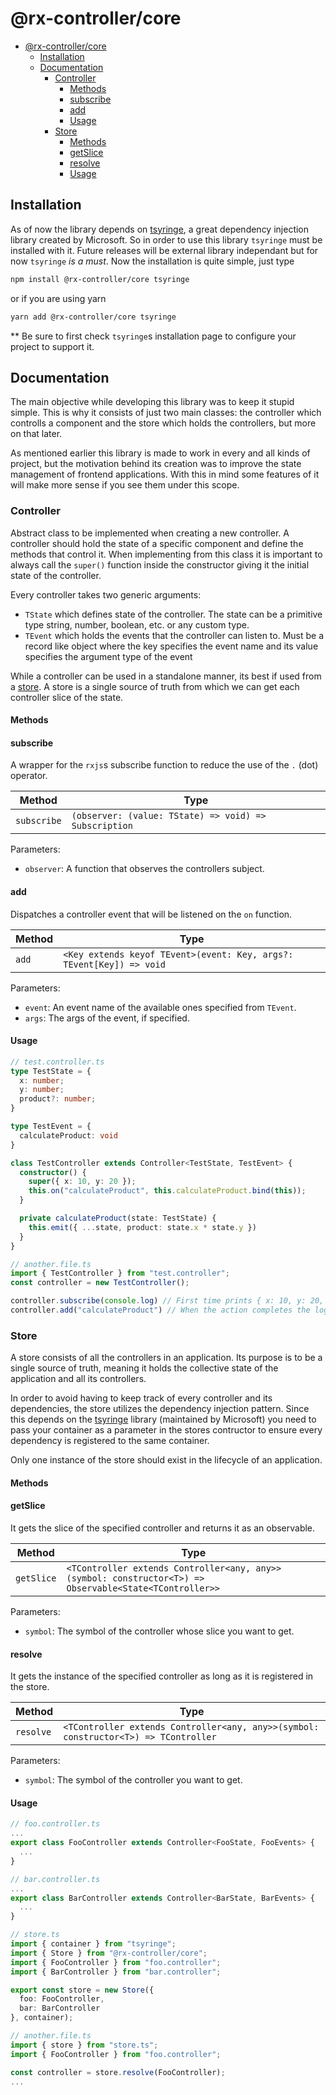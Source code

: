 # @rx-controller/core

- [@rx-controller/core](#rx-controllercore)
  - [Installation](#installation)
  - [Documentation](#documentation)
    - [Controller](#controller)
      - [Methods](#methods)
      - [subscribe](#subscribe)
      - [add](#add)
      - [Usage](#usage)
    - [Store](#store)
      - [Methods](#methods-1)
      - [getSlice](#getslice)
      - [resolve](#resolve)
      - [Usage](#usage-1)

## Installation

As of now the library depends on [tsyringe](https://github.com/microsoft/tsyringe#readme), a great dependency injection library created by Microsoft. So in order to use this library `tsyringe` must be installed with it. Future releases will be external library independant but for now `tsyringe` *is a must*. Now the installation is quite simple, just type
```bash
npm install @rx-controller/core tsyringe
```
or if you are using yarn
```bash
yarn add @rx-controller/core tsyringe
```

** Be sure to first check `tsyringe`s installation page to configure your project to support it.

## Documentation

The main objective while developing this library was to keep it stupid simple. This is why it consists of just two main classes: the controller which controlls a component and the store which holds the controllers, but more on that later.

As mentioned earlier this library is made to work in every and all kinds of project, but the motivation behind its creation was to improve the state management of frontend applications. With this in mind some features of it will make more sense if you see them under this scope.

### Controller

Abstract class to be implemented when creating a new controller. A controller should hold the state of a specific component and define the methods that control it. When implementing from this class it is important to always call the `super()` function inside the constructor giving it the initial state of the controller.

Every controller takes two generic arguments:
- `TState` which defines state of the controller. The state can be a primitive type string, number, boolean, etc. or any custom type.
-  `TEvent` which holds the events that the controller can listen to. Must be a record like object where the key specifies the event name and its value specifies the argument type of the event

While a controller can be used in a standalone manner, its best if used from a [store](#store). A store is a single source of truth from which we can get each controller slice of the state.

#### Methods
#### subscribe
A wrapper for the `rxjs`s subscribe function to reduce the use of the `.` (dot) operator.

| Method | Type |
| ---------- | ---------- |
| `subscribe` | `(observer: (value: TState) => void) => Subscription` |

Parameters:

* `observer`: A function that observes the controllers subject.

#### add
Dispatches a controller event that will be listened on the `on` function.

| Method | Type |
| ---------- | ---------- |
| `add` | `<Key extends keyof TEvent>(event: Key, args?: TEvent[Key]) => void` |

Parameters:

* `event`: An event name of the available ones specified from `TEvent`.
* `args`: The args of the event, if specified.

#### Usage
```typescript
// test.controller.ts
type TestState = {
  x: number;
  y: number;
  product?: number;
}

type TestEvent = {
  calculateProduct: void
}

class TestController extends Controller<TestState, TestEvent> {
  constructor() {
    super({ x: 10, y: 20 });
    this.on("calculateProduct", this.calculateProduct.bind(this));
  }

  private calculateProduct(state: TestState) {
    this.emit({ ...state, product: state.x * state.y })
  }
}

// another.file.ts
import { TestController } from "test.controller";
const controller = new TestController();

controller.subscribe(console.log) // First time prints { x: 10, y: 20, product: undefined }
controller.add("calculateProduct") // When the action completes the log should print { x: 10, y: 20, product: 200 }
```
### Store
A store consists of all the controllers in an application. Its purpose is to be a single source of truth, meaning it holds the collective state of the application and all its controllers.

In order to avoid having to keep track of every controller and its dependencies, the store utilizes the dependency injection pattern. Since this depends on the [tsyringe](https://github.com/microsoft/tsyringe#readme) library (maintained by Microsoft) you need to pass your container as a parameter in the stores contructor to ensure every dependency is registered to the same container.

Only one instance of the store should exist in the lifecycle of an application.

#### Methods

#### getSlice
It gets the slice of the specified controller and returns it as an observable.

| Method | Type |
| ---------- | ---------- |
| `getSlice` | `<TController extends Controller<any, any>>(symbol: constructor<T>) => Observable<State<TController>>` |

Parameters:

* `symbol`: The symbol of the controller whose slice you want to get.

#### resolve
It gets the instance of the specified controller as long as it is registered in the store.

| Method | Type |
| ---------- | ---------- |
| `resolve` | `<TController extends Controller<any, any>>(symbol: constructor<T>) => TController` |

Parameters:

* `symbol`: The symbol of the controller you want to get.

#### Usage
```typescript
// foo.controller.ts
...
export class FooController extends Controller<FooState, FooEvents> {
  ...
}

// bar.controller.ts
...
export class BarController extends Controller<BarState, BarEvents> {
  ...
}

// store.ts
import { container } from "tsyringe";
import { Store } from "@rx-controller/core";
import { FooController } from "foo.controller";
import { BarController } from "bar.controller";

export const store = new Store({
  foo: FooController,
  bar: BarController
}, container);

// another.file.ts
import { store } from "store.ts";
import { FooController } from "foo.controller";

const controller = store.resolve(FooController);
...

```